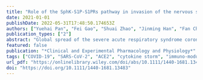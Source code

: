 ```yaml
---
title: "Role of the SphK-S1P-S1PRs pathway in invasion of the nervous system by SARS-CoV-2 infection"
date: 2021-01-01
publishDate: 2022-05-31T17:48:50.174653Z
authors: ["Yuehai Pan", "Fei Gao", "Shuai Zhao", "Jinming Han", "Fan Chen"]
publication_types: ["2"]
abstract: "Global spread of the severe acute respiratory syndrome coronavirus 2 (SARS-CoV-2) is still ongoing. Before an effective vaccine is available, the development of potential treatments for resultant coronavirus disease 2019 (COVID-19) is crucial. One of the disease hallmarks is hyper-inflammatory responses, which usually leads to a severe lung disease. Patients with COVID-19 also frequently suffer from neurological symptoms such as acute diffuse encephalomyelitis, brain injury and psychiatric complications. The metabolic pathway of sphingosine-1-phosphate (S1P) is a dynamic regulator of various cell types and disease processes, including the nervous system. It has been demonstrated that S1P and its metabolic enzymes, regulating neuroinflammation and neurogenesis, exhibit important functions during viral infection. S1P receptor 1 (S1PR1) analogues including AAL-R and RP-002 inhibit pathophysiological responses at the early stage of H1N1 virus infection and then play a protective role. Fingolimod (FTY720) is an S1P receptor modulator and is being tested for treating COVID-19. Our review provides an overview of SARS-CoV-2 infection and critical role of the SphK-S1P-SIPR pathway in invasion of SARS-CoV-2 infection, particularly in the central nervous system (CNS). This may help design therapeutic strategies based on the S1P-mediated signal transduction, and the adjuvant therapeutic effects of S1P analogues to limit or prevent the interaction between the host and SARS-CoV-2, block the spread of the SARS-CoV-2, and consequently treat related complications in the CNS."
featured: false
publication: "*Clinical and Experimental Pharmacology and Physiology*"
tags: ["COVID-19", "SARS-CoV-2", "ACE2", "cytokine storm", "immuno-modulators", "sphingosine 1-phosphate"]
url_pdf: "https://onlinelibrary.wiley.com/doi/abs/10.1111/1440-1681.13483"
doi: "https://doi.org/10.1111/1440-1681.13483"
---
```


